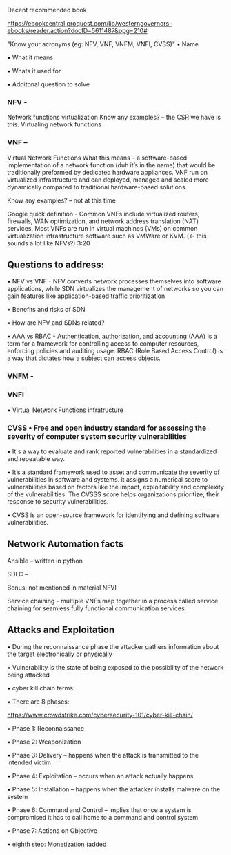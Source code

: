Decent recommended book

https://ebookcentral.proquest.com/lib/westerngovernors-ebooks/reader.action?docID=5611487&ppg=210#

"Know your acronyms (eg: NFV, VNF, VNFM, VNFI, CVSS)"
•	Name

•	What it means

•	Whats it used for 

•	Additonal question to solve


### NFV - 
Network functions virtualization 
Know any examples? – the CSR we have is this.
Virtualing network functions


### VNF – 
Virtual Network Functions
What this means – a software-based implementation of a network function (duh it’s in the name) that would be traditionally preformed by dedicated hardware appliances. VNF run on virtualized infrastructure and can deployed, managed and scaled more dynamically compared to traditional hardware-based solutions.

Know any examples? – not at this time

Google quick definition - Common VNFs include virtualized routers, firewalls, WAN optimization, and network address translation (NAT) services. Most VNFs are run in virtual machines (VMs) on common virtualization infrastructure software such as VMWare or KVM. (<- this sounds a lot like NFVs?)
3:20

## Questions to address:

•	NFV vs VNF  - NFV converts network processes themselves into software applications, while SDN virtualizes the management of networks so you can gain features like application-based traffic prioritization

•	Benefits and risks of SDN

•	How are NFV and SDNs related?

•	AAA vs RBAC - Authentication, authorization, and accounting (AAA) is a term for a framework for controlling access to computer resources, enforcing policies and auditing usage. RBAC (Role Based Access Control) is a way that dictates how a subject can access objects.

### VNFM - 

### VNFI

•	Virtual Network Functions infratructure

### CVSS •	Free and open industry standard for assessing the severity of computer system security vulnerabilities

•	It's a way to evaluate and rank reported vulnerabilities in a standardized and repeatable way.

•	It’s a standard framework used to asset and communicate the severity of vulnerabilities in software and systems. it assigns a numerical score to vulnerabilities based on factors like the impact, exploitability and complexity of the vulnerabilities. The CVSSS score helps organizations prioritize, their response to security vulnerabilities.

•	CVSS is an open-source framework for identifying and defining software vulnerabilities.

## Network Automation facts
Ansible – written in python



SDLC – 

Bonus: not mentioned in material
NFVI


Service chaining - multiple VNFs map together in a process called service chaining for seamless fully functional communication services 

## Attacks and Exploitation 

•	During the reconnaissance phase the attacker gathers information about the target electronically or physically  

•	Vulnerability is the state of being exposed to the possibility of the network being attacked

•	cyber kill chain terms:

•	There are 8 phases:

https://www.crowdstrike.com/cybersecurity-101/cyber-kill-chain/

•	Phase 1: Reconnaissance

•	Phase 2: Weaponization

•	Phase 3: Delivery – happens when the attack is transmitted to the intended victim

•	Phase 4: Exploitation – occurs when an attack actually happens

•	Phase 5: Installation – happens when the attacker installs malware on the system

•	Phase 6: Command and Control – implies that once a system is compromised it has to call home to a command and control system

•	Phase 7: Actions on Objective

•	eighth step: Monetization (added 
